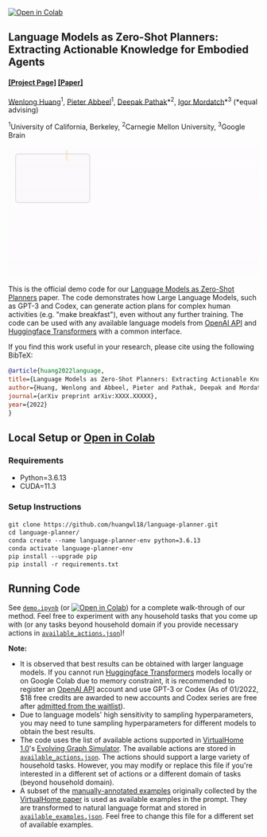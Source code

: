 [![Open in Colab](https://colab.research.google.com/assets/colab-badge.svg)](https://colab.research.google.com/github/huangwl18/language-planner/blob/main/src/demo.ipynb)
## Language Models as Zero-Shot Planners:<br>Extracting Actionable Knowledge for Embodied Agents

#### [[Project Page]](https://huangwl18.github.io/language-planner/) [[Paper]](https://wenlong.page/papers/language-planner.pdf)

[Wenlong Huang](https://wenlong.page)<sup>1</sup>, [Pieter Abbeel](http://people.eecs.berkeley.edu/~pabbeel/)<sup>1</sup>, [Deepak Pathak](https://www.cs.cmu.edu/~dpathak/)\*<sup>2</sup>, [Igor Mordatch](https://scholar.google.com/citations?user=Vzr1RukAAAAJ&hl=en)\*<sup>3</sup> (*equal advising)

<sup>1</sup>University of California, Berkeley, <sup>2</sup>Carnegie Mellon University, <sup>3</sup>Google Brain<br/>

<img  src="images/method.gif" width="550">

This is the official demo code for our [Language Models as Zero-Shot Planners](https://huangwl18.github.io/language-planner/) paper. The code demonstrates how Large Language Models, such as GPT-3 and Codex, can generate action plans for complex human activities (e.g. "make breakfast"), even without any further training. The code can be used with any available language models from [OpenAI API](https://openai.com/api/) and [Huggingface Transformers](https://huggingface.co/docs/transformers/index) with a common interface.

If you find this work useful in your research, please cite using the following BibTeX:

```bibtex
@article{huang2022language,
title={Language Models as Zero-Shot Planners: Extracting Actionable Knowledge for Embodied Agents},
author={Huang, Wenlong and Abbeel, Pieter and Pathak, Deepak and Mordatch, Igor},
journal={arXiv preprint arXiv:XXXX.XXXXX},
year={2022}
}
```

## Local Setup or [Open in Colab](https://colab.research.google.com/github/huangwl18/language-planner/blob/main/src/demo.ipynb)

### Requirements
- Python=3.6.13
- CUDA=11.3

### Setup Instructions
```Shell
git clone https://github.com/huangwl18/language-planner.git
cd language-planner/
conda create --name language-planner-env python=3.6.13
conda activate language-planner-env
pip install --upgrade pip
pip install -r requirements.txt
```

## Running Code

See [`demo.ipynb`](https://github.com/huangwl18/language-planner/blob/main/src/demo.ipynb) (or [![Open in Colab](https://colab.research.google.com/assets/colab-badge.svg)](https://colab.research.google.com/github/huangwl18/language-planner/blob/main/src/demo.ipynb)) for a complete walk-through of our method. Feel free to experiment with any household tasks that you come up with (or any tasks beyond household domain if you provide necessary actions in [`available_actions.json`](https://github.com/huangwl18/language-planner/blob/main/src/available_actions.ipynb))!

**Note:**
- It is observed that best results can be obtained with larger language models. If you cannot run [Huggingface Transformers](https://huggingface.co/models?pipeline_tag=text-generation&sort=downloads) models locally or on Google Colab due to memory constraint, it is recommended to register an [OpenAI API](https://openai.com/api/) account and use GPT-3 or Codex (As of 01/2022, $18 free credits are awarded to new accounts and Codex series are free after [admitted from the waitlist](https://share.hsforms.com/1GzaACuXwSsmLKPfmphF_1w4sk30?)).
- Due to language models' high sensitivity to sampling hyperparameters, you may need to tune sampling hyperparameters for different models to obtain the best results.
- The code uses the list of available actions supported in [VirtualHome 1.0](https://github.com/xavierpuigf/virtualhome/tree/v1.0.0)'s [Evolving Graph Simulator](https://github.com/xavierpuigf/virtualhome/tree/v1.0.0/simulation). The available actions are stored in [`available_actions.json`](https://github.com/huangwl18/language-planner/blob/main/src/available_actions.json). The actions should support a large variety of household tasks. However, you may modify or replace this file if you're interested in a different set of actions or a different domain of tasks (beyond household domain).
- A subset of the [manually-annotated examples](http://virtual-home.org/release/programs/programs_processed_precond_nograb_morepreconds.zip) originally collected by the [VirtualHome paper](https://arxiv.org/pdf/1806.07011.pdf) is used as available examples in the prompt. They are transformed to natural language format and stored in [`available_examples.json`](https://github.com/huangwl18/language-planner/blob/main/src/available_examples.json). Feel free to change this file for a different set of available examples.